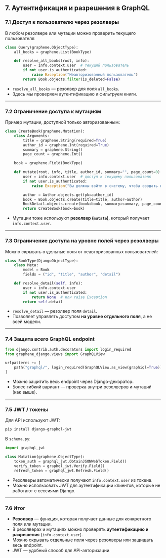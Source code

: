 ## 7. Аутентификация и разрешения в GraphQL

### 7.1 Доступ к пользователю через резолверы

В любом резолвере или мутации можно проверить текущего пользователя:

```python
class Query(graphene.ObjectType):
    all_books = graphene.List(BookType)

    def resolve_all_books(root, info):
        user = info.context.user  # текущий пользователь
        if not user.is_authenticated:
            raise Exception("Неавторизованный пользователь")
        return Book.objects.filter(is_deleted=False)
```

* `resolve_all_books` — резолвер для поля `all_books`.
* Здесь мы проверяем аутентификацию и фильтруем книги.

---

### 7.2 Ограничение доступа к мутациям

Пример мутации, доступной только авторизованным:

```python
class CreateBook(graphene.Mutation):
    class Arguments:
        title = graphene.String(required=True)
        author_id = graphene.Int(required=True)
        summary = graphene.String()
        page_count = graphene.Int()

    book = graphene.Field(BookType)

    def mutate(root, info, title, author_id, summary="", page_count=0):
        user = info.context.user  # доступ к текущему пользователю
        if not user.is_authenticated:
            raise Exception("Вы должны войти в систему, чтобы создать книгу")

        author = Author.objects.get(pk=author_id)
        book = Book.objects.create(title=title, author=author)
        BookDetail.objects.create(book=book, summary=summary, page_count=page_count)
        return CreateBook(book=book)
```

* Мутации тоже используют **резолвер (`mutate`)**, который получает `info.context.user`.

---

### 7.3 Ограничение доступа на уровне полей через резолверы

Можно скрывать отдельные поля от неавторизованных пользователей:

```python
class BookType(DjangoObjectType):
    class Meta:
        model = Book
        fields = ("id", "title", "author", "detail")

    def resolve_detail(self, info):
        user = info.context.user
        if not user.is_authenticated:
            return None  # или raise Exception
        return self.detail
```

* `resolve_detail` — резолвер поля `detail`.
* Позволяет управлять доступом **на уровне отдельного поля**, а не всей модели.

---

### 7.4 Защита всего GraphQL endpoint

```python
from django.contrib.auth.decorators import login_required
from graphene_django.views import GraphQLView

urlpatterns += [
    path("graphql/", login_required(GraphQLView.as_view(graphiql=True))),
]
```

* Можно защитить весь endpoint через Django-декоратор.
* Более гибкий вариант — проверка внутри резолверов и мутаций (как выше).

---

### 7.5 JWT / токены

Для API используют JWT:

```bash
pip install django-graphql-jwt
```

В `schema.py`:

```python
import graphql_jwt

class Mutation(graphene.ObjectType):
    token_auth = graphql_jwt.ObtainJSONWebToken.Field()
    verify_token = graphql_jwt.Verify.Field()
    refresh_token = graphql_jwt.Refresh.Field()
```

* Резолверы автоматически получают `info.context.user` из токена.
* Можно использовать JWT для аутентификации клиентов, которые не работают с сессиями Django.

---

### 7.6 Итог

* **Резолвер** — функция, которая получает данные для конкретного поля или мутации.
* В резолверах и мутациях можно проверять **аутентификацию и разрешения** (`info.context.user`).
* Можно скрывать отдельные поля через резолверы или защищать весь endpoint.
* JWT — удобный способ для API-авторизации.
